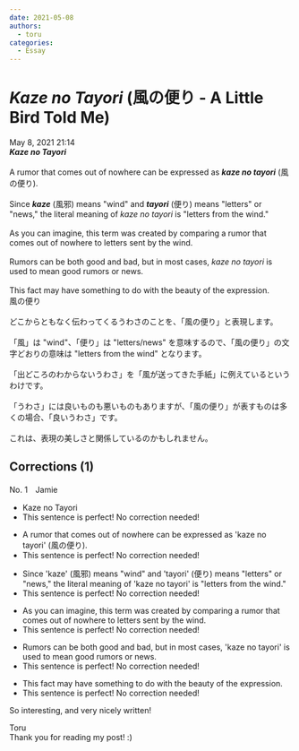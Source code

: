 ```yaml
---
date: 2021-05-08
authors:
  - toru
categories:
  - Essay
---
```


<h1 id="subject_show"><strong><em>Kaze no Tayori</strong></em> (風の便り - A Little Bird Told Me)</h1>
<div class="date">May 8, 2021 21:14</div>
<div id="post"><div id="body_show_ori">
<strong><em>Kaze no Tayori</strong></em><br/><br/>A rumor that comes out of nowhere can be expressed as <strong><em>kaze no tayori</em></strong> (風の便り).<br/><br/>Since <strong><em>kaze</em></strong> (風邪) means "wind" and <strong><em>tayori</em></strong> (便り) means "letters" or "news," the literal meaning of <em>kaze no tayori</em> is "letters from the wind."<br/><br/>As you can imagine, this term was created by comparing a rumor that comes out of nowhere to letters sent by the wind.<br/><br/>Rumors can be both good and bad, but in most cases, <em>kaze no tayori</em> is used to mean good rumors or news.<br/><br/>This fact may have something to do with the beauty of the expression.
</div></div>

<!-- more -->

<div id="post_ja"><div id="body_show_mo">
風の便り<br/><br/>どこからともなく伝わってくるうわさのことを、「風の便り」と表現します。<br/><br/>「風」は "wind"、「便り」は "letters/news" を意味するので、「風の便り」の文字どおりの意味は "letters from the wind" となります。<br/><br/>「出どころのわからないうわさ」を「風が送ってきた手紙」に例えているというわけです。<br/><br/>「うわさ」には良いものも悪いものもありますが、「風の便り」が表すものは多くの場合、「良いうわさ」です。<br/><br/>これは、表現の美しさと関係しているのかもしれません。
</div></div>

## Corrections (1)
<div id="block"><div class="first_name"> No. 1　<span class="just_name">Jamie</span></div><div id="block2">
<ul class="correction_field">
<li class="incorrect">Kaze no Tayori</li>
<li class="corrected perfect">This sentence is perfect! No correction needed!</li>
</ul>
<ul class="correction_field">
<li class="incorrect">A rumor that comes out of nowhere can be expressed as 'kaze no tayori' (風の便り).</li>
<li class="corrected perfect">This sentence is perfect! No correction needed!</li>
</ul>
<ul class="correction_field">
<li class="incorrect">Since 'kaze' (風邪) means "wind" and 'tayori' (便り) means "letters" or "news," the literal meaning of 'kaze no tayori' is "letters from the wind."</li>
<li class="corrected perfect">This sentence is perfect! No correction needed!</li>
</ul>
<ul class="correction_field">
<li class="incorrect">As you can imagine, this term was created by comparing a rumor that comes out of nowhere to letters sent by the wind.</li>
<li class="corrected perfect">This sentence is perfect! No correction needed!</li>
</ul>
<ul class="correction_field">
<li class="incorrect">Rumors can be both good and bad, but in most cases, 'kaze no tayori' is used to mean good rumors or news.</li>
<li class="corrected perfect">This sentence is perfect! No correction needed!</li>
</ul>
<ul class="correction_field">
<li class="incorrect">This fact may have something to do with the beauty of the expression.</li>
<li class="corrected perfect">This sentence is perfect! No correction needed!</li>
</ul>
<p class="comment_small">
 So interesting, and very nicely written!
</p>

</div><div class="name"><span class="just_name">Toru</span><br>
Thank you for reading my post! :)
</div>
</div>

